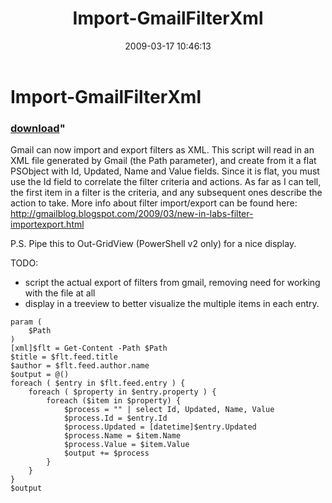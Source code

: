 ﻿---
pid:            960
parent:         0
children:       
poster:         halr9000
title:          Import-GmailFilterXml
date:           2009-03-17 10:46:13
format:         posh
---

# Import-GmailFilterXml

### [download](960.ps1)"

Gmail can now import and export filters as XML. This script will read in an XML file generated by Gmail (the Path parameter), and create from it a flat PSObject with Id, Updated, Name and Value fields.  Since it is flat, you must use the Id field to correlate the filter criteria and actions.  As far as I can tell, the first item in a filter is the criteria, and any subsequent ones describe the action to take.  More info about filter import/export can be found here: http://gmailblog.blogspot.com/2009/03/new-in-labs-filter-importexport.html

P.S. Pipe this to Out-GridView (PowerShell v2 only) for a nice display.

TODO: 
- script the actual export of filters from gmail, removing need for working with the file at all
- display in a treeview to better visualize the multiple items in each entry.

```posh
param (
	$Path
)
[xml]$flt = Get-Content -Path $Path
$title = $flt.feed.title
$author = $flt.feed.author.name
$output = @()
foreach ( $entry in $flt.feed.entry ) {
	foreach ( $property in $entry.property ) {
		foreach ($item in $property) {
			$process = "" | select Id, Updated, Name, Value
			$process.Id = $entry.Id
			$process.Updated = [datetime]$entry.Updated
			$process.Name = $item.Name
			$process.Value = $item.Value
			$output += $process
		}
	}
}
$output
```

